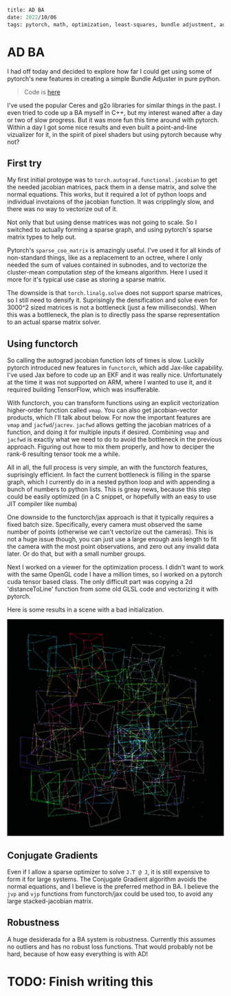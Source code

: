 ```meta
title: AD BA
date: 2022/10/06
tags: pytorch, math, optimization, least-squares, bundle adjustment, autodiff
```
# AD BA

I had off today and decided to explore how far I could get using some of pytorch's new features in creating a simple Bundle Adjuster in pure python.

 > Code is [here](https://github.com/steplee/steplee.github.io/tree/master/extraPages/adba)

I've used the popular Ceres and g2o libraries for similar things in the past.
I even tried to code up a BA myself in C++, but my interest waned after a day or two of slow progress.
But it was more fun this time around with pytorch. Within a day I got some nice results and even built a point-and-line vizualizer for it, in the spirit of pixel shaders but using pytorch because why not?

## First try
My first initial protoype was to `torch.autograd.functional.jacobian` to get the needed jacobian matrices, pack them in a dense matrix, and solve the normal equations.
This works, but it required a lot of python loops and individual invotaions of the jacobian function. It was cripplingly slow, and there was no way to vectorize out of it.

Not only that but using dense matrices was not going to scale. So I switched to actually forming a sparse graph, and using pytorch's sparse matrix types to help out.

Pytorch's `sparse_coo_matrix` is amazingly useful. I've used it for all kinds of non-standard things, like as a replacement to an octree, where I only needed the sum of values contained in subnodes, and to vectorize the cluster-mean computation step of the kmeans algorithm. Here I used it more for it's typical use case as storing a sparse matrix.

The downside is that `torch.linalg.solve` does not support sparse matrices, so I still need to densify it. Suprisingly the densification and solve even for 3000^2 sized matrices is not a bottleneck (just a few milliseconds).
When this was a bottleneck, the plan is to directly pass the sparse representation to an actual sparse matrix solver.

## Using functorch
So calling the autograd jacobian function lots of times is slow. Luckily pytorch introduced new features in `functorch`, which add Jax-like capability. I've used Jax before to code up an EKF and it was really nice. Unfortunately at the time it was not supported on ARM, where I wanted to use it, and it required building TensorFlow, which was insufferable.

With functorch, you can transform functions using an explicit vectorization higher-order function called `vmap`. You can also get jacobian-vector products, which I'll talk about below. For now the important features are `vmap` and `jacfwd`/`jacrev`. `jacfwd` allows getting the jacobian matrices of a function, and doing it for multiple inputs if desired. Combining `vmap` and `jacfwd` is exactly what we need to do to avoid the bottleneck in the previous approach. Figuring out how to mix them properly, and how to deciper the rank-6 resulting tensor took me a while.

All in all, the full process is very simple, an with the functorch features, suprisingly efficient.
In fact the current bottleneck is filling in the sparse graph, which I currently do in a nested python loop and with appending a bunch of numbers to python lists.
This is greay news, because this step could be easily optimized (in a C snippet, or hopefully with an easy to use JIT compiler like numba)

One downside to the functorch/jax approach is that it typically requires a fixed batch size. Specifically, every camera must observed the same number of points (otherwise we can't vectorize out the cameras). This is not a huge issue though, you can just use a large enough axis length to fit the camera with the most point observations, and zero out any invalid data later. Or do that, but with a small number groups.

Next I worked on a viewer for the optimization process. I didn't want to work with the same OpenGL code I have a million times, so I worked on a pytorch cuda tensor based class. The only difficult part was copying a 2d 'distanceToLine' function from some old GLSL code and vectorizing it with pytorch.

Here is some results in a scene with a bad initialization.

![Results](/res/adba/steps.gif)


## Conjugate Gradients

Even if I allow a sparse optimizer to solve `J.T @ J`, it is still expensive to form it for large systems. The Conjugate Gradient algorithm avoids the normal equations, and I believe is the preferred method in BA.
I believe the `jvp` and `vjp` functions from functorch/jax could be used too, to avoid any large stacked-jacobian matrix.

## Robustness
A huge desiderada for a BA system is robustness. Currently this assumes no outliers and has no robust loss functions. That would probably not be hard, because of how easy everything is with AD!

# TODO: Finish writing this

